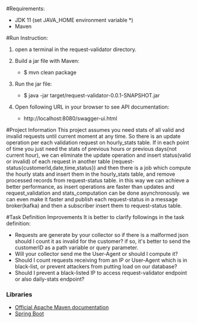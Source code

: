 #Requirements:
*  JDK 11 (set JAVA_HOME environment variable *)
*  Maven

#Run Instruction:
1. open a terminal in the request-validator directory.

1. Build a jar file with Maven:
   * $ mvn clean package
1. Run the jar file:
   * $ java -jar target/request-validator-0.0.1-SNAPSHOT.jar
1. Open following URL in your browser to see API documentation:
   * http://localhost:8080/swagger-ui.html

#Project Information
This project assumes you need stats of all valid and invalid requests until current moment at any time.
So there is an update operation per each validation request on hourly_stats table.
If in each point of time you just need the stats of previous hours or previous days(not current hour), we can eliminate
the update operation and insert status(valid or invalid) of each request in another table 
(request-status{customerId,date,time,status}) and then there is a job which compute the hourly stats and insert them in
the hourly_stats table, and remove processed records from request-status table. in this way we can achieve a better
performance, as insert operations are faster than updates and request_validation and stats_computation can be done 
asynchronously.
we can even make it faster and publish each request-status in a message broker(kafka) and then a
subscriber insert them to request-status table.

#Task Definition Improvements
It is better to clarify followings in the task definition:
* Requests are generate by your collector so if there is a malformed json should I count it as invalid for the customer?
if so, it's better to send the customerID as a path variable or query parameter.
* Will your collector send me the User-Agent or should I compute it? 
* Should I count requests receiving from an IP or User-Agent which is in black-list, or prevent attackers from putting load on our database?
* Should I prevent a black-listed IP to access request-validator endpoint or also daily-stats endpoint?

### Libraries
* [Official Apache Maven documentation](https://maven.apache.org/guides/index.html)
* [Spring Boot](https://docs.spring.io/spring-boot/docs/2.3.4.RELEASE/reference/htmlsingle/)